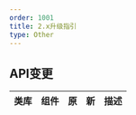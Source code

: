```yaml
---
order: 1001
title: 2.x升级指引
type: Other
---
```


## API变更

| 类库 | 组件 | 原 | 新 | 描述 |
| --- | ---- | -- | -- | -- |
